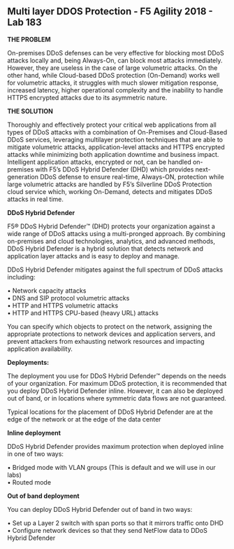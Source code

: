 Multi layer DDOS Protection - F5 Agility 2018 - Lab 183
---------------------------------------------------------
   
**THE PROBLEM**

On-premises DDoS defenses can be very effective for blocking most DDoS 
attacks locally and, being Always-On, can block most attacks immediately. 
However, they are useless in the case of large volumetric attacks. 
On the other hand, while Cloud-based DDoS protection (On-Demand) works well 
for volumetric attacks, it struggles with much slower mitigation response, 
increased latency, higher operational complexity and the inability 
to handle HTTPS encrypted attacks due to its asymmetric nature.

**THE SOLUTION**

Thoroughly and effectively protect your critical web applications from all 
types of DDoS attacks with a combination of On-Premises and Cloud-Based 
DDoS services, leveraging multilayer protection techniques that are able 
to mitigate volumetric attacks, application-level attacks and HTTPS 
encrypted attacks while minimizing both application downtime 
and business impact. Intelligent application attacks, encrypted or not, 
can be handled on-premises with F5’s DDoS Hybrid Defender (DHD) which 
provides next-generation DDoS defense to ensure real-time, Always-ON, 
protection while large volumetric attacks are handled by F5’s Silverline 
DDoS Protection cloud service which, working On-Demand, detects and 
mitigates DDoS attacks in real time.

**DDoS Hybrid Defender**

F5® DDoS Hybrid Defender™ (DHD) protects your organization against a
wide range of DDoS attacks using a multi-pronged approach. By combining
on-premises and cloud technologies, analytics, and advanced methods,
DDoS Hybrid Defender is a hybrid solution that detects network and
application layer attacks and is easy to deploy and manage.

DDoS Hybrid Defender mitigates against the full spectrum of DDoS attacks
including:

• Network capacity attacks  
• DNS and SIP protocol volumetric attacks  
• HTTP and HTTPS volumetric attacks  
• HTTP and HTTPS CPU-based (heavy URL) attacks  

You can specify which objects to protect on the network, assigning the
appropriate protections to network devices and application servers, and
prevent attackers from exhausting network resources and impacting
application availability.

**Deployments:**

The deployment you use for DDoS Hybrid Defender™ depends on the needs of
your organization. For maximum DDoS protection, it is recommended that
you deploy DDoS Hybrid Defender inline. However, it can also be deployed
out of band, or in locations where symmetric data flows are not
guaranteed.

Typical locations for the placement of DDoS Hybrid Defender are at the
edge of the network or at the edge of the data center

**Inline deployment**

DDoS Hybrid Defender provides maximum protection when deployed inline in
one of two ways:

• Bridged mode with VLAN groups (This is default and we will use in our labs)  
• Routed mode  

**Out of band deployment**

You can deploy DDoS Hybrid Defender out of band in two ways:

• Set up a Layer 2 switch with span ports so that it mirrors traffic onto DHD  
• Configure network devices so that they send NetFlow data to DDoS Hybrid Defender  